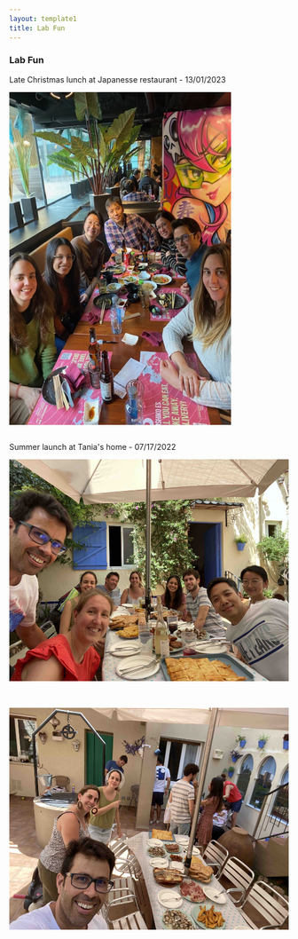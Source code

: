 ```yaml
---
layout: template1
title: Lab Fun
---
```


### Lab Fun


<div class="jumbotron">
    <p> 
Late Christmas lunch at Japanesse restaurant - 13/01/2023
</p> 
<table>
	<tr>
	<img data-u="image" src="../assets/img/comida_navidad.jpg" width="400" height="600"/>
	</tr>
</table>
</div>


<div class="jumbotron">
    <p> 
Summer launch at Tania's home - 07/17/2022
</p> 
<table>
	<tr>
	<img data-u="image" src="../assets/img/Tania_home_2022.jpg" width="600" height="400"/>
	</tr>
	<tr>
		<p>&nbsp;</p>
	<img data-u="image" src="../assets/img/Tania_home_2022_2.jpg" width="600" height="400"/>
</tr>
</table>
</div>




